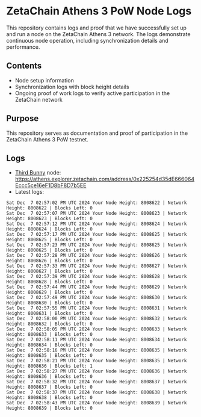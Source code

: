 # ZetaChain Athens 3 PoW Node Logs
This repository contains logs and proof that we have successfully set up and run a node on the ZetaChain Athens 3 network. The logs demonstrate continuous node operation, including synchronization details and performance.

## Contents
- Node setup information
- Synchronization logs with block height details
- Ongoing proof of work logs to verify active participation in the ZetaChain network

## Purpose
This repository serves as documentation and proof of participation in the ZetaChain Athens 3 PoW testnet.

## Logs

- [Third Bunny](https://thirdbunny.xyz/) node: https://athens.explorer.zetachain.com/address/0x225254d35dE666064Eccc5ce16eF1D8bF8D7b5EE
- Latest logs:
```
Sat Dec  7 02:57:02 PM UTC 2024 Your Node Height: 8008622 | Network Height: 8008622 | Blocks Left: 0
Sat Dec  7 02:57:07 PM UTC 2024 Your Node Height: 8008623 | Network Height: 8008623 | Blocks Left: 0
Sat Dec  7 02:57:12 PM UTC 2024 Your Node Height: 8008624 | Network Height: 8008624 | Blocks Left: 0
Sat Dec  7 02:57:17 PM UTC 2024 Your Node Height: 8008625 | Network Height: 8008625 | Blocks Left: 0
Sat Dec  7 02:57:23 PM UTC 2024 Your Node Height: 8008625 | Network Height: 8008625 | Blocks Left: 0
Sat Dec  7 02:57:28 PM UTC 2024 Your Node Height: 8008626 | Network Height: 8008626 | Blocks Left: 0
Sat Dec  7 02:57:33 PM UTC 2024 Your Node Height: 8008627 | Network Height: 8008627 | Blocks Left: 0
Sat Dec  7 02:57:39 PM UTC 2024 Your Node Height: 8008628 | Network Height: 8008628 | Blocks Left: 0
Sat Dec  7 02:57:44 PM UTC 2024 Your Node Height: 8008629 | Network Height: 8008629 | Blocks Left: 0
Sat Dec  7 02:57:49 PM UTC 2024 Your Node Height: 8008630 | Network Height: 8008630 | Blocks Left: 0
Sat Dec  7 02:57:55 PM UTC 2024 Your Node Height: 8008631 | Network Height: 8008631 | Blocks Left: 0
Sat Dec  7 02:58:00 PM UTC 2024 Your Node Height: 8008632 | Network Height: 8008632 | Blocks Left: 0
Sat Dec  7 02:58:05 PM UTC 2024 Your Node Height: 8008633 | Network Height: 8008633 | Blocks Left: 0
Sat Dec  7 02:58:11 PM UTC 2024 Your Node Height: 8008634 | Network Height: 8008634 | Blocks Left: 0
Sat Dec  7 02:58:16 PM UTC 2024 Your Node Height: 8008635 | Network Height: 8008635 | Blocks Left: 0
Sat Dec  7 02:58:21 PM UTC 2024 Your Node Height: 8008635 | Network Height: 8008636 | Blocks Left: 1
Sat Dec  7 02:58:27 PM UTC 2024 Your Node Height: 8008636 | Network Height: 8008636 | Blocks Left: 0
Sat Dec  7 02:58:32 PM UTC 2024 Your Node Height: 8008637 | Network Height: 8008637 | Blocks Left: 0
Sat Dec  7 02:58:37 PM UTC 2024 Your Node Height: 8008638 | Network Height: 8008638 | Blocks Left: 0
Sat Dec  7 02:58:43 PM UTC 2024 Your Node Height: 8008639 | Network Height: 8008639 | Blocks Left: 0
```
